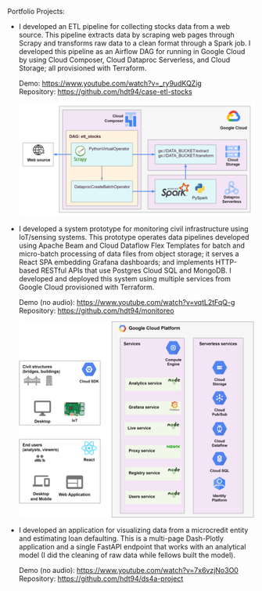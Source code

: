 Portfolio Projects:
-	I developed an ETL pipeline for collecting stocks data from a web source. This pipeline extracts data by scraping web pages through Scrapy and transforms raw data to a clean format through a Spark job. I developed this pipeline as an Airflow DAG for running in Google Cloud by using Cloud Composer, Cloud Dataproc Serverless, and Cloud Storage; all provisioned with Terraform.

    Demo: https://www.youtube.com/watch?v=_ry9udKQZig \
    Repository: https://github.com/hdt94/case-etl-stocks
  
    ![](https://github.com/hdt94/case-etl-stocks/blob/master/etl_stocks.png)

-	I developed a system prototype for monitoring civil infrastructure using IoT/sensing systems. This prototype operates data pipelines developed using Apache Beam and Cloud Dataflow Flex Templates for batch and micro-batch processing of data files from object storage; it serves a React SPA embedding Grafana dashboards; and implements HTTP-based RESTful APIs that use Postgres Cloud SQL and MongoDB. I developed and deployed this system using multiple services from Google Cloud provisioned with Terraform.

    Demo (no audio): https://www.youtube.com/watch?v=vqtL2tFqQ-g \
    Repository: https://github.com/hdt94/monitoreo
  
    ![](https://github.com/hdt94/monitoreo/blob/master/diagram.general.png)

-	I developed an application for visualizing data from a microcredit entity and estimating loan defaulting. This is a multi-page Dash-Plotly application and a single FastAPI endpoint that works with an analytical model (I did the cleaning of raw data while fellows built the model).

    Demo (no audio): https://www.youtube.com/watch?v=7x6vzjNo3O0 \
    Repository: https://github.com/hdt94/ds4a-project
